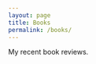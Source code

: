 ```yaml
---
layout: page
title: Books
permalink: /books/
---
```


My recent book reviews.

<script src="https://www.goodreads.com/review/grid_widget/2435064.Recently%20Read?cover_size=medium&hide_link=&hide_title=&num_books=9&order=d&shelf=read&sort=date_added&widget_id=1545961816" type="text/javascript" charset="utf-8"></script>

